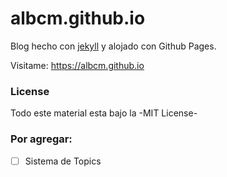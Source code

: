 # albcm.github.io

Blog hecho con [jekyll](http://jekyllrb.com) y alojado con Github Pages.

Visitame: https://albcm.github.io

### License
Todo este material esta bajo la -MIT License-

### Por agregar:

- [ ] Sistema de Topics
